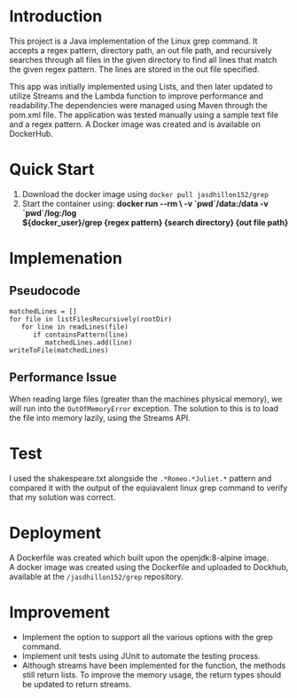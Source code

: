 # Introduction
This project is a Java implementation of the Linux grep command. It accepts a regex pattern, directory path,
an out file path, and recursively searches through all files in the given directory to find all lines that match the given
regex pattern. The lines are stored in the out file specified.

This app was initially implemented using Lists, and then later updated to utilize Streams and the Lambda
function to improve performance and readability.The dependencies were managed using Maven through the pom.xml file. The application was tested manually using a sample text file and a regex pattern. A Docker image was created and is available on  DockerHub.

# Quick Start
1. Download the docker image using `docker pull jasdhillon152/grep`
2. Start the container using: **docker run --rm \ -v \`pwd\`/data:/data -v \`pwd\`/log:/log \
   ${docker_user}/grep {regex pattern} {search directory} {out file path}**

# Implemenation
## Pseudocode
```
matchedLines = [] 
for file in listFilesRecursively(rootDir)
   for line in readLines(file)
      if containsPattern(line)
         matchedLines.add(line)
writeToFile(matchedLines)
```

## Performance Issue
When reading large files (greater than the machines physical memory), we will run into the `OutOfMemoryError` exception.
The solution to this is to load the file into memory lazily, using the Streams API.

# Test
I used the shakespeare.txt alongside the `.*Romeo.*Juliet.*` pattern and compared it with the output of the 
equiavalent linux grep command to verify that my solution was correct.

# Deployment
A Dockerfile was created which built upon the openjdk:8-alpine image.\
A docker image was created using the Dockerfile and uploaded to Dockhub, available at the `/jasdhillon152/grep` repository.

# Improvement
- Implement the option to support all the various options with the grep command.
- Implement unit tests using JUnit to automate the testing process.
- Although streams have been implemented for the function, the methods still return lists. To improve the memory usage, the return types should be updated to return streams.